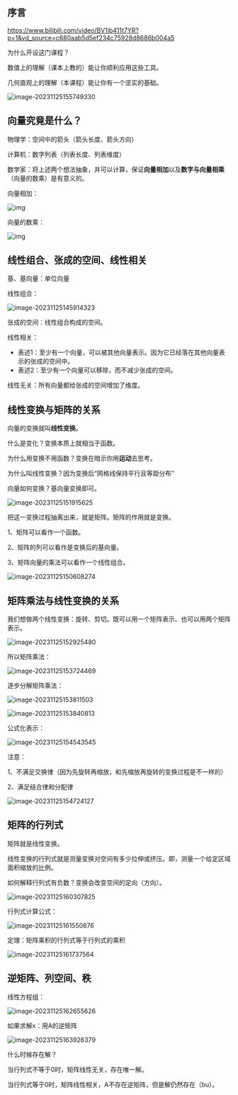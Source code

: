 ## 序言

https://www.bilibili.com/video/BV1ib411t7YR?p=1&vd_source=c680aab5d5ef234c75928d8686b004a5

为什么开设这门课程？

数值上的理解（课本上教的）能让你顺利应用这些工具。

几何直观上的理解（本课程）能让你有一个坚实的基础。

![image-20231125155749330](images/image-20231125155749330.png)



## 向量究竟是什么？

物理学：空间中的箭头（箭头长度、箭头方向）

计算机：数字列表（列表长度、列表维度）

数学家：将上述两个想法抽象，并可以计算，保证**向量相加**以及**数字与向量相乘**（向量的数乘）是有意义的。

向量相加：

![img](images/9897c5bde29a45b482edade32ed3dbba.png)

向量的数乘：

![img](images/20210928141852216.png)



## 线性组合、张成的空间、线性相关

基、基向量：单位向量

线性组合：

![image-20231125145914323](images/image-20231125145914323.png)

张成的空间：线性组合构成的空间。

线性相关：

* 表述1：至少有一个向量，可以被其他向量表示。因为它已经落在其他向量表示的张成的空间中。
* 表述2：至少有一个向量可以移除，而不减少张成的空间。

线性无关：所有向量都给张成的空间增加了维度。



## 线性变换与矩阵的关系

向量的变换就叫**线性变换**。

什么是变化？变换本质上就相当于函数。

为什么用变换不用函数？变换在暗示你用**运动**去思考。

为什么叫线性变换？因为变换后“网格线保持平行且等距分布”

向量如何变换？基向量变换即可。

![image-20231125151915625](images/image-20231125151915625.png)



把这一变换过程抽离出来，就是矩阵。矩阵的作用就是变换。

1、矩阵可以看作一个函数。

2、矩阵的列可以看作是变换后的基向量。

3、矩阵向量的乘法可以看作一个线性组合。

![image-20231125150608274](images/image-20231125150608274.png)



## 矩阵乘法与线性变换的关系

我们想做两个线性变换：旋转、剪切。既可以用一个矩阵表示、也可以用两个矩阵表示。

![image-20231125152925480](images/image-20231125152925480.png)



所以矩阵乘法：

![image-20231125153724469](images/image-20231125153724469.png)



逐步分解矩阵乘法：

![image-20231125153811503](images/image-20231125153811503.png)



![image-20231125153840813](images/image-20231125153840813.png)



公式化表示：

![image-20231125154543545](images/image-20231125154543545.png)

注意：

1、不满足交换律（因为先旋转再缩放，和先缩放再旋转的变换过程是不一样的）

2、满足结合律和分配律

![image-20231125154724127](images/image-20231125154724127.png)



## 矩阵的行列式

矩阵就是线性变换。

线性变换的行列式就是测量变换对空间有多少拉伸或挤压。即，测量一个给定区域面积缩放的比例。

如何解释行列式有负数？变换会改变空间的定向（方向）。

![image-20231125160307825](images/image-20231125160307825.png)



行列式计算公式：

![image-20231125161550876](images/image-20231125161550876.png)

定理：矩阵乘积的行列式等于行列式的乘积

![image-20231125161737564](images/image-20231125161737564.png)





## 逆矩阵、列空间、秩

线性方程组：

![image-20231125162655626](images/image-20231125162655626.png)



如果求解x：用A的逆矩阵

![image-20231125163926379](images/image-20231125163926379.png)

什么时候存在解？

当行列式不等于0时，矩阵线性无关，存在唯一解。

当行列式等于0时，矩阵线性相关，A不存在逆矩阵，但是解仍然存在（bu）。



